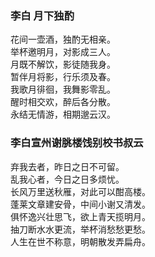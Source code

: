### 李白 月下独酌
花间一壶酒，独酌无相亲。  
举杯邀明月，对影成三人。  
月既不解饮，影徒随我身。  
暂伴月将影，行乐须及春。  
我歌月徘徊，我舞影零乱。  
醒时相交欢，醉后各分散。  
永结无情游，相期邈云汉。 

### 李白宣州谢朓楼饯别校书叔云
弃我去者，昨日之日不可留。   
乱我心者，今日之日多烦忧。  
长风万里送秋雁，对此可以酣高楼。  
蓬莱文章建安骨，中间小谢又清发。  
俱怀逸兴壮思飞，欲上青天揽明月。   
抽刀断水水更流，举杯消愁愁更愁。   
人生在世不称意，明朝散发弄扁舟。

